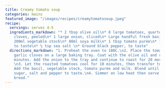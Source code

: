 ```yaml
---
title: Creamy tomato soup
categories: mains
featured_image: "/images/recipes/creamytomatosoup.jpeg"
recipe:
  servings: serves 4-5
  ingredients_markdown: "* 2 tbsp olive oil\n* 8 large tomatoes, quartered\n* 4 garlic
    cloves, peeled\n* 1 large onion, sliced\n* Large handful fresh basil leaves\n*
    200ml vegetable stock\n* 80ml soya milk\n* 1 tbsp tomato purée\n* 1-2 tsp sugar,
    to taste\n* ½ tsp sea salt \n* Ground black pepper, to taste"
  directions_markdown: "1. Preheat the oven to 180C.\n2. Place the tomatoes and peeled
    garlic cloves on a large baking tray. Coat with the olive oil and roast for 20
    minutes. Add the onion to the tray and continue to roast for 20 more minutes.
    \n3. Let the roasted tomatoes cool for 10 minutes, then transfer to a large pan.
    Add the basil, vegetable stock, tomato purée and milk. Blend until smooth. Add
    sugar, salt and pepper to taste.\n4. Simmer on low heat then serve with crusty
    bread."
---
```

